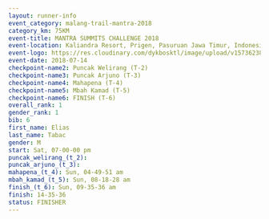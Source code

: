 ```yaml
---
layout: runner-info 
event_category: malang-trail-mantra-2018 
category_km: 75KM 
event-title: MANTRA SUMMITS CHALLENGE 2018 
event-location: Kaliandra Resort, Prigen, Pasuruan Jawa Timur, Indonesia 
event-logo: https://res.cloudinary.com/dykbosktl/image/upload/v1573623800/Logo/mantra-hiam_fujkqd.png 
event-date: 2018-07-14 
checkpoint-name2: Puncak Welirang (T-2) 
checkpoint-name3: Puncak Arjuno (T-3) 
checkpoint-name4: Mahapena (T-4) 
checkpoint-name5: Mbah Kamad (T-5) 
checkpoint-name6: FINISH (T-6) 
overall_rank: 1
gender_rank: 1
bib: 6
first_name: Elias
last_name: Tabac
gender: M
start: Sat, 07-00-00 pm
puncak_welirang_(t_2): 
puncak_arjuno_(t_3): 
mahapena_(t_4): Sun, 04-49-51 am
mbah_kamad_(t_5): Sun, 08-18-28 am
finish_(t_6): Sun, 09-35-36 am
finish: 14-35-36
status: FINISHER
---
```

